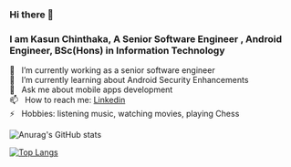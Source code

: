 ### Hi there 👋 
### I am Kasun Chinthaka, A Senior Software Engineer , Android Engineer, BSc(Hons) in Information Technology


 🔭 &nbsp;&nbsp;I’m currently working as a senior software engineer<br>
 🌱 &nbsp;&nbsp;I’m currently learning about Android Security Enhancements<br>
 💬 &nbsp;&nbsp;Ask me about mobile apps development<br>
 📫 &nbsp;&nbsp;How to reach me: [Linkedin](https://www.linkedin.com/in/kchinthakacodex)<br>
 ⚡ &nbsp;&nbsp;Hobbies: listening music, watching movies, playing Chess<br>
 
 ![Anurag's GitHub stats](https://github-readme-stats.vercel.app/api?username=Kasun-Chinthaka-Piyarathna&show_icons=true&theme=merko&hide=prs,contribs)

 
 [![Top Langs](https://github-readme-stats.vercel.app/api/top-langs/?username=Kasun-Chinthaka-Piyarathna&layout=compact&langs_count=10&theme=radical)](https://github.com/anuraghazra/github-readme-stats)


